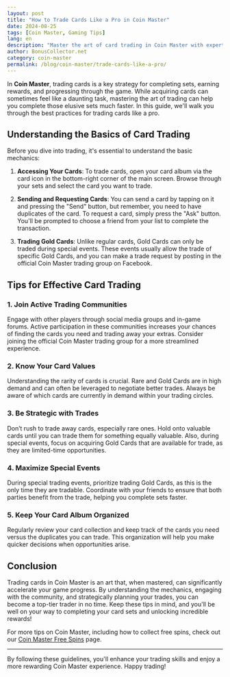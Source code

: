 ```yaml
---
layout: post  
title: "How to Trade Cards Like a Pro in Coin Master"  
date: 2024-08-25
tags: [Coin Master, Gaming Tips]  
lang: en  
description: "Master the art of card trading in Coin Master with expert tips and strategies to complete your card sets and earn massive rewards."
author: BonusCollector.net  
category: coin-master  
permalink: /blog/coin-master/trade-cards-like-a-pro/
---
```


In **Coin Master**, trading cards is a key strategy for completing sets, earning rewards, and progressing through the game. While acquiring cards can sometimes feel like a daunting task, mastering the art of trading can help you complete those elusive sets much faster. In this guide, we'll walk you through the best practices for trading cards like a pro.

## Understanding the Basics of Card Trading

Before you dive into trading, it's essential to understand the basic mechanics:

1. **Accessing Your Cards**: To trade cards, open your card album via the card icon in the bottom-right corner of the main screen. Browse through your sets and select the card you want to trade.
   
2. **Sending and Requesting Cards**: You can send a card by tapping on it and pressing the "Send" button, but remember, you need to have duplicates of the card. To request a card, simply press the "Ask" button. You'll be prompted to choose a friend from your list to complete the transaction.

3. **Trading Gold Cards**: Unlike regular cards, Gold Cards can only be traded during special events. These events usually allow the trade of specific Gold Cards, and you can make a trade request by posting in the official Coin Master trading group on Facebook.

## Tips for Effective Card Trading

### 1. **Join Active Trading Communities**
Engage with other players through social media groups and in-game forums. Active participation in these communities increases your chances of finding the cards you need and trading away your extras. Consider joining the official Coin Master trading group for a more streamlined experience.

### 2. **Know Your Card Values**
Understanding the rarity of cards is crucial. Rare and Gold Cards are in high demand and can often be leveraged to negotiate better trades. Always be aware of which cards are currently in demand within your trading circles.

### 3. **Be Strategic with Trades**
Don’t rush to trade away cards, especially rare ones. Hold onto valuable cards until you can trade them for something equally valuable. Also, during special events, focus on acquiring Gold Cards that are available for trade, as they are limited-time opportunities.

### 4. **Maximize Special Events**
During special trading events, prioritize trading Gold Cards, as this is the only time they are tradable. Coordinate with your friends to ensure that both parties benefit from the trade, helping you complete sets faster.

### 5. **Keep Your Card Album Organized**
Regularly review your card collection and keep track of the cards you need versus the duplicates you can trade. This organization will help you make quicker decisions when opportunities arise.

## Conclusion

Trading cards in Coin Master is an art that, when mastered, can significantly accelerate your game progress. By understanding the mechanics, engaging with the community, and strategically planning your trades, you can become a top-tier trader in no time. Keep these tips in mind, and you'll be well on your way to completing your card sets and unlocking incredible rewards!

For more tips on Coin Master, including how to collect free spins, check out our [Coin Master Free Spins](https://bonuscollector.net/coin-master-free-spins/) page.

---

By following these guidelines, you'll enhance your trading skills and enjoy a more rewarding Coin Master experience. Happy trading!